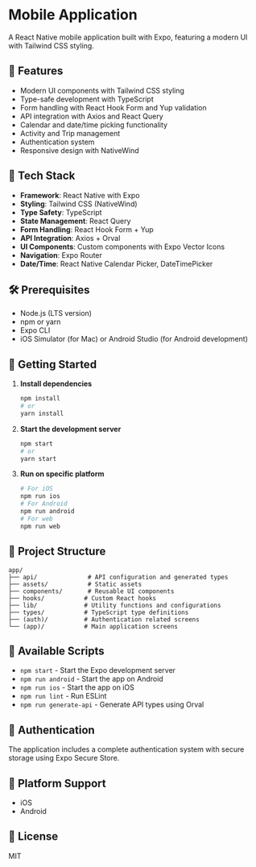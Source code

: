 # Mobile Application

A React Native mobile application built with Expo, featuring a modern UI with Tailwind CSS styling.

## 🚀 Features

- Modern UI components with Tailwind CSS styling
- Type-safe development with TypeScript
- Form handling with React Hook Form and Yup validation
- API integration with Axios and React Query
- Calendar and date/time picking functionality
- Activity and Trip management
- Authentication system
- Responsive design with NativeWind

## 📱 Tech Stack

- **Framework**: React Native with Expo
- **Styling**: Tailwind CSS (NativeWind)
- **Type Safety**: TypeScript
- **State Management**: React Query
- **Form Handling**: React Hook Form + Yup
- **API Integration**: Axios + Orval
- **UI Components**: Custom components with Expo Vector Icons
- **Navigation**: Expo Router
- **Date/Time**: React Native Calendar Picker, DateTimePicker

## 🛠️ Prerequisites

- Node.js (LTS version)
- npm or yarn
- Expo CLI
- iOS Simulator (for Mac) or Android Studio (for Android development)

## 🚀 Getting Started

1. **Install dependencies**

    ```bash
    npm install
    # or
    yarn install
    ```

2. **Start the development server**

    ```bash
    npm start
    # or
    yarn start
    ```

3. **Run on specific platform**
    ```bash
    # For iOS
    npm run ios
    # For Android
    npm run android
    # For web
    npm run web
    ```

## 📁 Project Structure

```
app/
├── api/              # API configuration and generated types
├── assets/           # Static assets
├── components/       # Reusable UI components
├── hooks/           # Custom React hooks
├── lib/             # Utility functions and configurations
├── types/           # TypeScript type definitions
├── (auth)/          # Authentication related screens
└── (app)/           # Main application screens
```

## 🔧 Available Scripts

- `npm start` - Start the Expo development server
- `npm run android` - Start the app on Android
- `npm run ios` - Start the app on iOS
- `npm run lint` - Run ESLint
- `npm run generate-api` - Generate API types using Orval


## 🔐 Authentication

The application includes a complete authentication system with secure storage using Expo Secure Store.

## 📱 Platform Support

- iOS
- Android

## 📝 License
MIT
